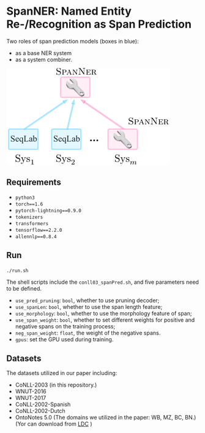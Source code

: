 # SpanNER: Named Entity Re-/Recognition as Span Prediction
Two roles of span prediction models (boxes in blue): 
* as a base NER system 
* as a system combiner.

![show fig](https://github.com/anonymous4nlp/SpanNER/raw/main/img/spanner.png)

## Requirements
-  `python3`
- `torch==1.6`
- `pytorch-lightning==0.9.0`
- `tokenizers`
- `transformers`
- `tensorflow==2.2.0`
- `allennlp==0.8.4`

## Run
`./run.sh`

The shell scripts include the `conll03_spanPred.sh`, and five parameters need to be defined.

- `use_pred_pruning`: `bool`, whether to use pruning decoder;
- `use_spanLen`: `bool`, whether to use the span length feature;
- `use_morphology`: `bool`, whether to use the morphology feature of span;
- `use_span_weight`: `bool`, whether to set different weights for positive and negative spans on the training process;
- `neg_span_weight`: `float`, the weight of the negative spans.
- `gpus`: set the GPU used during training.

## Datasets

The datasets utilized in our paper including:

- CoNLL-2003 (in this repository.)
- WNUT-2016 
- WNUT-2017
- CoNLL-2002-Spanish
- CoNLL-2002-Dutch
- OntoNotes 5.0 (The domains we utilized in the paper: WB, MZ, BC, BN.) (Yor can download from [LDC](https://catalog.ldc.upenn.edu/LDC2013T19) )


